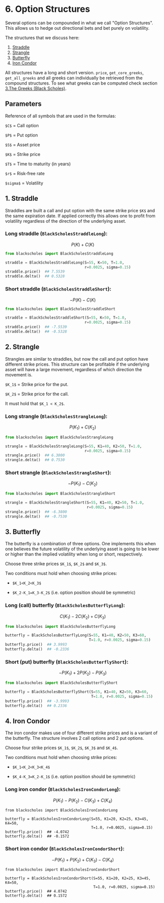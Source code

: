 # 6. Option Structures

<script src="//yihui.org/js/math-code.js" defer></script>
<!-- Just one possible MathJax CDN below. You may use others. -->
<script defer
  src="//mathjax.rstudio.com/latest/MathJax.js?config=TeX-MML-AM_CHTML">
</script>

Several options can be compounded in what we call "Option Structures". 
This allows us to hedge out directional bets and bet purely on volatility.

The structures that we discuss here:

1. [Straddle](#straddle)
2. [Strangle](#strangle)
3. [Butterfly](#butterfly)
4. [Iron Condor](#condor)

All structures have a long and short version. 
`price`, `get_core_greeks`, `get_all_greeks` and all greeks can individually be retrieved from the compound structures. To
see what greeks can be computed check section 
[3.The Greeks (Black Scholes)](https://carlolepelaars.github.io/blackscholes/3.the_greeks_blackscholes).

## Parameters

Reference of all symbols that are used in the formulas:

`$C$` = Call option

`$P$` = Put option

`$S$` = Asset price

`$K$` = Strike price

`$T$` = Time to maturity (in years)

`$r$` = Risk-free rate

`$sigma$` = Volatility

## 1. Straddle <a name="straddle"></a>

Straddles are built a call and put option with the same strike price `$K$`
and the same expiration date. If applied correctly this allows one to profit 
from volatility regardless of the direction of the underlying asset.

### Long straddle (`BlackScholesStraddleLong`): 

$$P(K) + C(K)$$

```python
from blackscholes import BlackScholesStraddleLong

straddle = BlackScholesStraddleLong(S=55, K=50, T=1.0,
                                    r=0.0025, sigma=0.15)
straddle.price()  ## 7.5539
straddle.delta()  ## 0.5328
```

### Short straddle (`BlackScholesStraddleShort`): 

$$-P(K) - C(K)$$

```python
from blackscholes import BlackScholesStraddleShort

straddle = BlackScholesStraddleShort(S=55, K=50, T=1.0,
                                    r=0.0025, sigma=0.15)
straddle.price()  ## -7.5539
straddle.delta()  ## -0.5328
```

## 2. Strangle <a name="strangle"></a>

Strangles are similar to straddles, but now the call and put
option have different strike prices. This structure can be 
profitable if the underlying asset will have a large movement, 
regardless of which direction the movement is.

`$K_1$` = Strike price for the put.

`$K_2$` = Strike price for the call.

It must hold that `$K_1 < K_2$`.

### Long strangle (`BlackScholesStrangleLong`): 

$$P(K_1) + C(K_2)$$

```python
from blackscholes import BlackScholesStrangleLong

strangle = BlackScholesStrangleLong(S=55, K1=40, K2=50, T=1.0,
                                    r=0.0025, sigma=0.15)
strangle.price()  ## 6.3800
strangle.delta()  ## 0.7530
```

### Short strangle (`BlackScholesStrangleShort`): 

$$-P(K_1) - C(K_2)$$

```python
from blackscholes import BlackScholesStrangleShort

strangle = BlackScholesStrangleShort(S=55, K1=40, K2=50, T=1.0,
                                     r=0.0025, sigma=0.15)
strangle.price()  ## -6.3800
strangle.delta()  ## -0.7530
```


## 3. Butterfly <a name="butterfly"></a>

The butterfly is a combination of three options. One implements this 
when one believes the future volatility of the underlying asset is 
going to be lower or higher than the implied volatility 
when long or short, respectively.

Choose three strike prices `$K_1$`, `$K_2$` and `$K_3$`.

Two conditions must hold when choosing strike prices:

- `$K_1<K_2<K_3$`

- `$K_2-K_1=K_3-K_2$` (i.e. option position should be symmetric)

### Long (call) butterfly (`BlackScholesButterflyLong`): 

$$C(K_1) - 2C(K_2) + C(K_3)$$

```python
from blackscholes import BlackScholesButterflyLong

butterfly = BlackScholesButterflyLong(S=55, K1=40, K2=50, K3=60, 
                                      T=1.0, r=0.0025, sigma=0.15)
butterfly.price()  ## 3.9993
butterfly.delta()  ## -0.2336
```

### Short (put) butterfly (`BlackScholesButterflyShort`): 

$$-P(K_1) + 2P(K_2) - P(K_3)$$

```python
from blackscholes import BlackScholesButterflyShort

butterfly = BlackScholesButterflyShort(S=55, K1=40, K2=50, K3=60, 
                                       T=1.0, r=0.0025, sigma=0.15)
butterfly.price()  ## -3.9993
butterfly.delta()  ## 0.2336
```


## 4. Iron Condor <a name="condor"></a>

The iron condor makes use of four different strike prices and
is a variant of the butterfly. The structure involves
2 call options and 2 put options.

Choose four strike prices `$K_1$`, `$K_2$`, `$K_3$` and `$K_4$`.

Two conditions must hold when choosing strike prices:

- `$K_1<K_2<K_3<K_4$`

- `$K_4-K_3=K_2-K_1$` (i.e. option position should be symmetric)

### Long iron condor (`BlackScholesIronCondorLong`): 

$$P(K_1) - P(K_2) - C(K_3) + C(K_4)$$

```python3
from blackscholes import BlackScholesIronCondorLong

butterfly = BlackScholesIronCondorLong(S=55, K1=20, K2=25, K3=45, K4=50, 
                                       T=1.0, r=0.0025, sigma=0.15)
butterfly.price()  ## -4.0742
butterfly.delta()  ## -0.1572
```

### Short iron condor (`BlackScholesIronCondorShort`): 

$$-P(K_1) + P(K_2) + C(K_3) - C(K_4)$$

```python3
from blackscholes import BlackScholesIronCondorShort

butterfly = BlackScholesIronCondorShort(S=55, K1=20, K2=25, K3=45, K4=50, 
                                        T=1.0, r=0.0025, sigma=0.15)
butterfly.price()  ## 4.0742
butterfly.delta()  ## 0.1572
```
